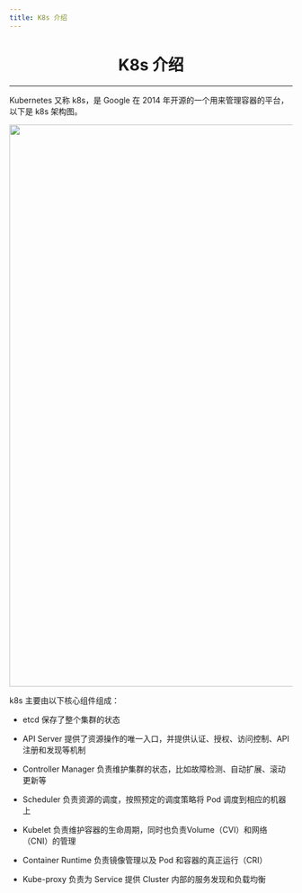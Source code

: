 ```yaml
---
title: K8s 介绍
---
```

<center><h1>K8s 介绍</h1></center>

---

Kubernetes 又称 k8s，是 Google 在 2014 年开源的一个用来管理容器的平台，以下是 k8s 架构图。

   <img width="1000" src="/img/1649993172.png">

k8s 主要由以下核心组件组成：

- etcd 保存了整个集群的状态
- API Server 提供了资源操作的唯一入口，并提供认证、授权、访问控制、API 注册和发现等机制

- Controller Manager 负责维护集群的状态，比如故障检测、自动扩展、滚动更新等
- Scheduler 负责资源的调度，按照预定的调度策略将 Pod 调度到相应的机器上

- Kubelet 负责维护容器的生命周期，同时也负责Volume（CVI）和网络（CNI）的管理
- Container Runtime 负责镜像管理以及 Pod 和容器的真正运行（CRI）

- Kube-proxy 负责为 Service 提供 Cluster 内部的服务发现和负载均衡

<Vssue />

<script>
export default {
    mounted () {
      this.$page.lastUpdated = "2022年4月15日"
    }
  }
</script>
